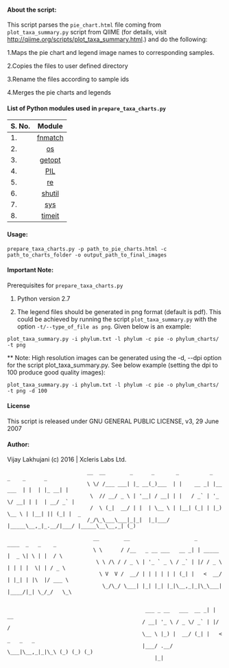 

#### About the script:

This script parses the `pie_chart.html` file coming from `plot_taxa_summary.py` script from QIIME (for details, visit http://qiime.org/scripts/plot_taxa_summary.html.) and do the following:
  
1.Maps the pie chart and legend image names to corresponding samples.

2.Copies the files to user defined directory

3.Rename the files according to sample ids

4.Merges the pie charts and legends   


#### List of Python modules used in `prepare_taxa_charts.py`

| S. No.        | Module        |
| ------------- |:-------------:|
| 1.             |  [fnmatch](https://docs.python.org/2/library/fnmatch.html)      |
| 2.             |    [os](https://docs.python.org/2/library/os.html)         |
| 3.             | [getopt](https://docs.python.org/2/library/getopt.html)        |
| 4.             | [PIL](http://www.pythonware.com/products/pil)           |
| 5.             | [re](https://docs.python.org/2/library/re.html)            |
| 6.             | [shutil](https://docs.python.org/2/library/shutil.html)        |
| 7.             | [sys](https://docs.python.org/2/library/sys.html)           |
| 8.             | [timeit](https://docs.python.org/2/library/timeit.html)           |



#### Usage:
`prepare_taxa_charts.py -p path_to_pie_charts.html -c path_to_charts_folder -o output_path_to_final_images`

#### Important Note:
Prerequisites for `prepare_taxa_charts.py`

1. Python version 2.7

2. The legend files should be generated in png format (default is pdf). This could be achieved by running the script `plot_taxa_summary.py` with the option `-t/--type_of_file as png`. Given below is an example:

`plot_taxa_summary.py -i phylum.txt -l phylum -c pie -o phylum_charts/ -t png`

** Note: High resolution images can be generated using the -d, --dpi option for the script plot_taxa_summary.py. See below example (setting the dpi to 100 produce good quality images):

`plot_taxa_summary.py -i phylum.txt -l phylum -c pie -o phylum_charts/ -t png -d 100`

#### License
This script is released under GNU GENERAL PUBLIC LICENSE, v3, 29 June 2007

#### Author:
Vijay Lakhujani  (c) 2016 | Xcleris Labs Ltd.



                              __  __        _      _       _          _           _    _      _     
                              \ \/ /___ ___| |_ __(_)___  | |    __ _| |__  ___  | |  | |_ __| |    
                               \  // __/ _ \ | '__| / __| | |   / _` | '_ \/ __| | |  | __/ _` |    
                               /  \ (_|  __/ | |  | \__ \ | |__| (_| | |_) \__ \ | |__| || (_| |  _ 
                              /_/\_\___\___|_|_|  |_|___/ |_____\__,_|_.__/|___/ |_____\__\__,_| (_)
                              
                                __        __                     _          ____  _   _    _    
                                \ \      / /__   _ __ ___   __ _| | _____  |  _ \| \ | |  / \   
                                 \ \ /\ / / _ \ | '_ ` _ \ / _` | |/ / _ \ | | | |  \| | / _ \  
                                  \ V  V /  __/ | | | | | | (_| |   <  __/ | |_| | |\  |/ ___ \ 
                                   \_/\_/ \___| |_| |_| |_|\__,_|_|\_\___| |____/|_| \_/_/   \_\

                                      
                                                 ___ _ __   ___  __ _| | __            
                                                / __| '_ \ / _ \/ _` | |/ /            
                                                \__ \ |_) |  __/ (_| |   <   _   _   _ 
                                                |___/ .__/ \___|\__,_|_|\_\ (_) (_) (_)
                                                    |_| 
